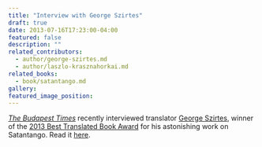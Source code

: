 ```yaml
---
title: "Interview with George Szirtes"
draft: true
date: 2013-07-16T17:23:00-04:00
featured: false
description: ""
related_contributors:
  - author/george-szirtes.md
  - author/laszlo-krasznahorkai.md
related_books:
  - book/satantango.md
gallery:
featured_image_position: 
---
```


_[The Budapest Times](http://www.budapesttimes.hu/2013/07/16/giving-voice-to-foreign-literature/)_ recently interviewed translator [George Szirtes](http://ndbooks.com/author/george-szirtes), winner of the [2013 Best Translated Book Award](http://www.rochester.edu/College/translation/threepercent/index.php?id=6982) for his astonishing work on Satantango. Read it [here](http://www.budapesttimes.hu/2013/07/16/giving-voice-to-foreign-literature/). 

